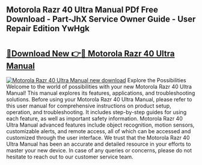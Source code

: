 ## Motorola Razr 40 Ultra Manual PDf Free Download - Part-JhX Service Owner Guide - User Repair Edition YwHgk

# <h2><a href="http://cf20029.oget.top/?id=Motorola+Razr+40+Ultra+Manual">🔗Download New 👉🔴 Motorola Razr 40 Ultra Manual</a></h2>

[![Motorola Razr 40 Ultra Manual new download](https://i.imgur.com/5g1atiW.png)](http://cf20029.oget.top/?id=Motorola+Razr+40+Ultra+Manual)
Explore the Possibilities Welcome to the world of possibilities with your new Motorola Razr 40 Ultra Manual! This manual explores its features, applications, and troubleshooting solutions. Before using your Motorola Razr 40 Ultra Manual, please refer to this user manual for comprehensive instructions on product setup, operation, and troubleshooting. It includes step-by-step guides for using each feature, as well as important safety information. Motorola Razr 40 Ultra Manual advanced features include object recognition, motion sensors, customizable alerts, and remote access, all of which can be accessed and customized through the user interface. We trust that the Motorola Razr 40 Ultra Manual has been an accurate and detailed resource in your efforts to master your new device. In case of any queries or concerns, please do not hesitate to reach out to our customer service team.
